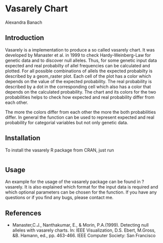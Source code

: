 # Vasarely Chart

Alexandra Banach


## Introduction
Vasarely is a implementation to produce a so called vasarely chart. It was developed by Manaster et al. in 1999 to check Hardy-Weinberg-Law for genetic data and to discover null alleles. Thus, for some genetic input data expected and real probabilty of allel frequencies can be calculated and plotted. For all possible combinations of allels the expected probabilty is described by a geom_raster plot. Each cell of the plot has a color which depends on the value of the expected probability. The real probability is described by a dot in the corresponding cell which also has a color that depends on the calculated probability. The chart and its colors for the two probabilities helps to check how expected and real probability differ from each other.

 The more the colors differ from each other the more the both probabilities differ. In general the function can be used to represent expected and real probability for categorial variables but not only genetic data.


## Installation
To install the vasarely R package from CRAN, just run

```install.packages("vasarely")
```


## Usage


An example for the usage of the vasarely package can be found in ?vasarely. It is also explained which format for the input data is required and which optional parameters can be chosen for the function. If you have any questions or if you find any bugs, please contact me. 


## References


* Manaster,C.J., Nanthakumar, E., & Morin, P.A.(1999). Detecting null alleles with vasarely charts. In: IEEE Visualization, D.S. Ebert, M.Gross, &B. Hamann, ed., pp. 463-466. IEEE Computer Society: San Francisco
